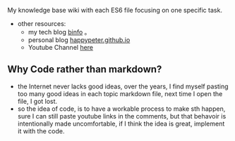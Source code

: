My knowledge base wiki with each ES6 file focusing on one specific task.

- other resources:
  - my tech blog [binfo](https://happypeter.github.io/binfo/) 。
  - personal blog [happypeter.github.io](https://happypeter.github.io/)
  - Youtube Channel [here](https://www.youtube.com/channel/UCjFBW0J_zbK10RabnYLaJeA?view_as=subscriber)

## Why Code rather than markdown?
- the Internet never lacks good ideas, over the years, I find myself pasting too many good ideas in each topic markdown file, next time I open the file, I got lost.
- so the idea of code, is to have a workable process to make sth happen, sure I can still paste youtube links in the comments, but that behavoir is intentionally made uncomfortable, if I think the idea is great, implement it with the code. 